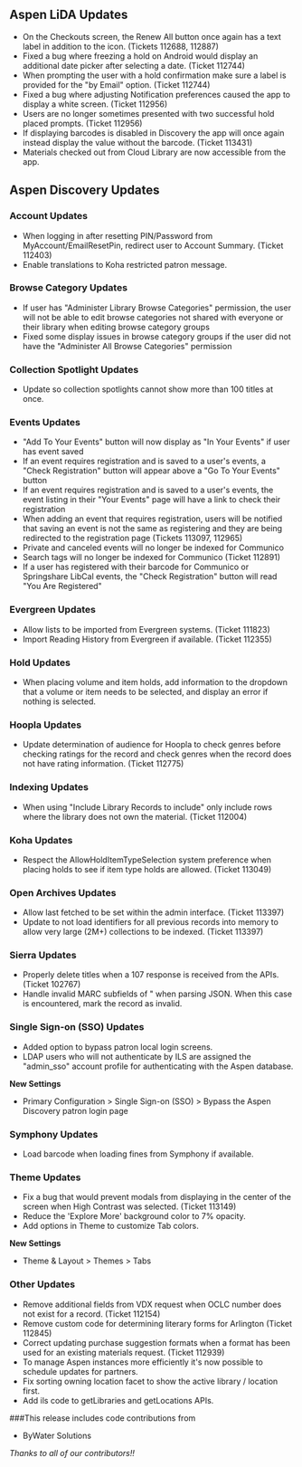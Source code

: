 ## Aspen LiDA Updates
- On the Checkouts screen, the Renew All button once again has a text label in addition to the icon. (Tickets 112688, 112887)
- Fixed a bug where freezing a hold on Android would display an additional date picker after selecting a date. (Ticket 112744)
- When prompting the user with a hold confirmation make sure a label is provided for the "by Email" option. (Ticket 112744)
- Fixed a bug where adjusting Notification preferences caused the app to display a white screen. (Ticket 112956)
- Users are no longer sometimes presented with two successful hold placed prompts. (Ticket 112956)
- If displaying barcodes is disabled in Discovery the app will once again instead display the value without the barcode. (Ticket 113431)
- Materials checked out from Cloud Library are now accessible from the app.

## Aspen Discovery Updates

### Account Updates
- When logging in after resetting PIN/Password from MyAccount/EmailResetPin, redirect user to Account Summary. (Ticket 112403)
- Enable translations to Koha restricted patron message.

### Browse Category Updates
- If user has "Administer Library Browse Categories" permission, the user will not be able to edit browse categories not shared with everyone or their library when editing browse category groups
- Fixed some display issues in browse category groups if the user did not have the "Administer All Browse Categories" permission

### Collection Spotlight Updates
- Update so collection spotlights cannot show more than 100 titles at once. 

### Events Updates
- "Add To Your Events" button will now display as "In Your Events" if user has event saved
- If an event requires registration and is saved to a user's events, a "Check Registration" button will appear above a "Go To Your Events" button
- If an event requires registration and is saved to a user's events, the event listing in their "Your Events" page will have a link to check their registration
- When adding an event that requires registration, users will be notified that saving an event is not the same as registering and they are being redirected to the registration page (Tickets 113097, 112965)
- Private and canceled events will no longer be indexed for Communico
- Search tags will no longer be indexed for Communico (Ticket 112891)
- If a user has registered with their barcode for Communico or Springshare LibCal events, the "Check Registration" button will read "You Are Registered"

### Evergreen Updates
- Allow lists to be imported from Evergreen systems. (Ticket 111823)
- Import Reading History from Evergreen if available. (Ticket 112355)

### Hold Updates
- When placing volume and item holds, add information to the dropdown that a volume or item needs to be selected, and display an error if nothing is selected. 

### Hoopla Updates
- Update determination of audience for Hoopla to check genres before checking ratings for the record and check genres when the record does not have rating information. (Ticket 112775) 

### Indexing Updates
- When using "Include Library Records to include" only include rows where the library does not own the material. (Ticket 112004)

### Koha Updates
- Respect the  AllowHoldItemTypeSelection system preference when placing holds to see if item type holds are allowed. (Ticket 113049)

### Open Archives Updates
- Allow last fetched to be set within the admin interface. (Ticket 113397)
- Update to not load identifiers for all previous records into memory to allow very large (2M+) collections to be indexed. (Ticket 113397)  

### Sierra Updates
- Properly delete titles when a 107 response is received from the APIs. (Ticket 102767)
- Handle invalid MARC subfields of " when parsing JSON. When this case is encountered, mark the record as invalid. 

### Single Sign-on (SSO) Updates
- Added option to bypass patron local login screens.
- LDAP users who will not authenticate by ILS are assigned the "admin_sso" account profile for authenticating with the Aspen database.

**New Settings**
- Primary Configuration > Single Sign-on (SSO) > Bypass the Aspen Discovery patron login page

### Symphony Updates
- Load barcode when loading fines from Symphony if available. 

### Theme Updates
- Fix a bug that would prevent modals from displaying in the center of the screen when High Contrast was selected. (Ticket 113149)
- Reduce the 'Explore More' background color to 7% opacity.
- Add options in Theme to customize Tab colors.

**New Settings**
- Theme & Layout > Themes > Tabs

### Other Updates
- Remove additional fields from VDX request when OCLC number does not exist for a record. (Ticket 112154)
- Remove custom code for determining literary forms for Arlington (Ticket 112845)
- Correct updating purchase suggestion formats when a format has been used for an existing materials request. (Ticket 112939)
- To manage Aspen instances more efficiently it's now possible to schedule updates for partners.
- Fix sorting owning location facet to show the active library / location first. 
- Add ils code to getLibraries and getLocations APIs.

###This release includes code contributions from
- ByWater Solutions

_Thanks to all of our contributors!!_